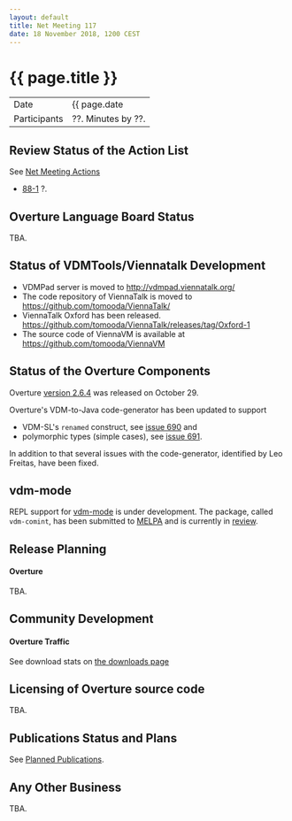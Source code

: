 ```yaml
---
layout: default
title: Net Meeting 117
date: 18 November 2018, 1200 CEST
---
```


<script src="http://code.jquery.com/jquery-1.11.1.min.js">
</script>
<script src="/javascripts/edit.js"></script>
<script>setEditButonNm();</script>

# {{ page.title }}

|||
|---|---|
| Date | {{ page.date | date: "%-d %B %Y, %R %Z"}} |
| Participants | ??.  Minutes by ??. |


## Review Status of the Action List

See [Net Meeting Actions](https://github.com/overturetool/overturetool.github.io/issues?q=is%3Aopen+is%3Aissue+label%3A%22action+net-meeting%22)

* [88-1](https://github.com/overturetool/overturetool.github.io/issues/18) ?.

## Overture Language Board Status

TBA.

## Status of VDMTools/Viennatalk Development

* VDMPad server is moved to http://vdmpad.viennatalk.org/
* The code repository of ViennaTalk is moved to https://github.com/tomooda/ViennaTalk/
* ViennaTalk Oxford has been released. https://github.com/tomooda/ViennaTalk/releases/tag/Oxford-1
* The source code of ViennaVM is available at https://github.com/tomooda/ViennaVM

##  Status of the Overture Components

Overture [version 2.6.4](https://github.com/overturetool/overture/releases/tag/Release%2F2.6.4) was released on October 29.

Overture's VDM-to-Java code-generator has been updated to support

* VDM-SL's `renamed` construct, see [issue 690](https://github.com/overturetool/overture/issues/690) and
* polymorphic types (simple cases), see [issue 691](https://github.com/overturetool/overture/issues/691).

In addition to that several issues with the code-generator, identified by Leo Freitas, have been fixed.

## vdm-mode

REPL support for [vdm-mode](https://github.com/peterwvj/vdm-mode) is under development. The package, called `vdm-comint`, has been submitted to [MELPA](https://melpa.org/) and is currently in [review](https://github.com/melpa/melpa/pull/5807).

##  Release Planning

#### Overture

TBA.

##  Community Development

#### Overture Traffic

See download stats on [the downloads page](http://overturetool.org/download/)

##  Licensing of Overture source code

TBA.

##  Publications Status and Plans

See [Planned Publications](http://overturetool.org/publications/PlannedPublications.html).

##  Any Other Business

TBA.

<div id="edit_page_div"></div>




